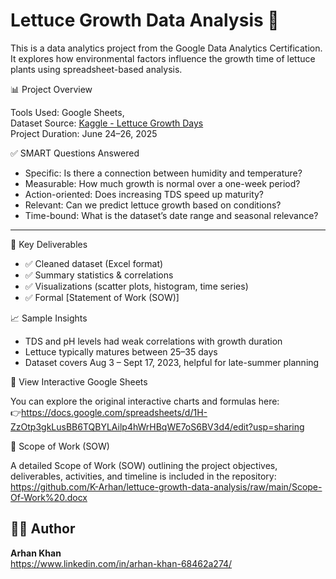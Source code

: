 # Lettuce Growth Data Analysis 🌱

This is a data analytics project from the Google Data Analytics Certification. It explores how environmental factors influence the growth time of lettuce plants using spreadsheet-based analysis.


 📊 Project Overview

Tools Used: Google Sheets,  
Dataset Source: [Kaggle - Lettuce Growth Days](https://www.kaggle.com/)  
Project Duration: June 24–26, 2025

✅ SMART Questions Answered

- Specific: Is there a connection between humidity and temperature?
- Measurable: How much growth is normal over a one-week period?
- Action-oriented: Does increasing TDS speed up maturity?
- Relevant: Can we predict lettuce growth based on conditions?
- Time-bound: What is the dataset’s date range and seasonal relevance?

---

 📂 Key Deliverables

- ✅ Cleaned dataset (Excel format)
- ✅ Summary statistics & correlations
- ✅ Visualizations (scatter plots, histogram, time series)
- ✅ Formal [Statement of Work (SOW)]

 📈 Sample Insights

- TDS and pH levels had weak correlations with growth duration
- Lettuce typically matures between 25–35 days
- Dataset covers Aug 3 – Sept 17, 2023, helpful for late-summer planning

🔗 View Interactive Google Sheets

You can explore the original interactive charts and formulas here:  
👉https://docs.google.com/spreadsheets/d/1H-ZzOtp3gkLusBB6TQBYLAilp4hWrHBqWE7oS6BV3d4/edit?usp=sharing

📄 Scope of Work (SOW)

A detailed Scope of Work (SOW) outlining the project objectives, deliverables, activities, and timeline is included in the repository: https://github.com/K-Arhan/lettuce-growth-data-analysis/raw/main/Scope-Of-Work%20.docx



## 👨‍💼 Author

**Arhan Khan**  
https://www.linkedin.com/in/arhan-khan-68462a274/

